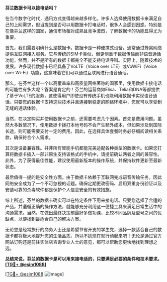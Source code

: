 **芬兰数据卡可以接电话吗？**

在当今数字化时代，通讯方式变得越来越多样化。许多人选择使用数据卡来满足自己的上网需求，但当提到是否可以用数据卡打电话时，很多人会感到困惑。特别是在像芬兰这样的国家，通信市场相对成熟且竞争激烈，了解数据卡的功能显得尤为重要。

首先，我们需要明确什么是数据卡。数据卡是一种便携式设备，通常通过蜂窝网络提供互联网接入服务。它与传统的SIM卡类似，但更侧重于数据传输而非语音通话功能。然而，并不是所有的数据卡都完全不能支持电话呼叫。实际上，随着技术的发展，许多现代数据卡已经具备了VoLTE（Voice over LTE）或VoWiFi（Voice over Wi-Fi）功能，这意味着它们可以通过互联网进行语音通话。

那么，在芬兰这样一个以高覆盖率和高质量网络著称的国家里，使用数据卡接电话的可能性有多大呢？答案是肯定的！芬兰的运营商如Elisa、Telia和DNA等都提供了基于VoLTE的服务，这使得用户即使没有传统手机也能利用数据卡实现语音通话。只要您的数据卡支持这些技术并且连接到稳定的网络环境中，您就可以享受到无缝的通话体验。

当然，在决定购买并使用数据卡之前，还需要考虑几个因素。首先是费用问题。虽然大多数情况下，使用数据卡拨打本地号码不会产生额外成本，但如果涉及到国际长途，则可能需要支付一定的费用。因此，在选择具体套餐时务必仔细阅读相关条款，确保符合个人需求。

其次是设备兼容性。并非所有智能手机都能完美适配各种类型的数据卡。如果您打算将数据卡插入一部非原生支持该格式的手机中，请提前确认两者之间的兼容性。此外，为了获得最佳性能，建议使用最新版本的操作系统，并保持软件更新至最新状态。

最后值得一提的是安全性方面。由于数据卡依赖于互联网完成语音传输任务，因此网络安全成为了一个不可忽视的话题。确保定期更改密码、启用双重身份验证以及安装可靠的杀毒软件都是保护个人信息安全的有效措施。

综上所述，芬兰的数据卡确实可以在特定条件下用来接电话。只要您选择了合适的产品，并遵循正确的操作方法，就能够充分利用这一便捷工具来满足日常生活中的沟通需求。当然，在做出最终决策前最好多做功课，比较不同品牌及型号之间的优缺点，以便找到最适合自己的解决方案。

无论您是经常旅行的商务人士还是希望节省开支的学生党，选择一款适合自己的数据卡都将极大地提升您的生活品质。所以不妨现在就行动起来吧！无论是通过官方网站订购还是前往实体店咨询专业人士的意见，都可以帮助您更快地找到理想之选。

**总结来说，芬兰的数据卡是可以用来接电话的，只要满足必要的条件和技术要求。[[TG💪+ @esim1088](https://t.me/s/esim1088)]**

[[TG💪+ @esim1088](https://t.me/s/esim1088) ![Image](https://i.postimg.cc/4NQfJmqS/Snipaste-2025-05-13-00-14-12.png)]